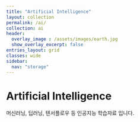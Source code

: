 ```yaml
---
title: "Artificial Intelligence"
layout: collection
permalink: /ai/
collection: ai
header:
  overlay_image : /assets/images/earth.jpg
  show_overlay_excerpt: false
entries_layout: grid
classes: wide
sidebar:
  nav: "storage"
---
```


# Artificial Intelligence

머신러닝, 딥러닝, 텐서플로우 등 인공지능 학습자료 입니다.
